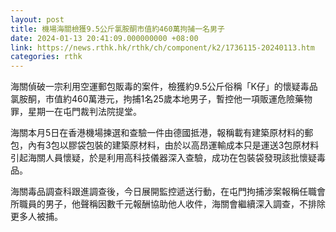 ```yaml
---
layout: post
title: 機場海關檢獲9.5公斤氯胺酮市值約460萬拘捕一名男子
date: 2024-01-13 20:41:09.000000000 +08:00
link: https://news.rthk.hk/rthk/ch/component/k2/1736115-20240113.htm
categories: rthk
---
```


海關偵破一宗利用空運郵包販毒的案件，檢獲約9.5公斤俗稱「K仔」的懷疑毒品氯胺酮，市值約460萬港元，拘捕1名25歲本地男子，暫控他一項販運危險藥物罪，星期一在屯門裁判法院提堂。

海關本月5日在香港機場揀選和查驗一件由德國抵港，報稱載有建築原材料的郵包，內有3包以膠袋包裝的建築原材料，由於以高昂運輸成本只是運送3包原材料引起海關人員懷疑，於是利用高科技儀器深入查驗，成功在包裝袋發現該批懷疑毒品。

海關毒品調查科跟進調查後，今日展開監控遞送行動，在屯門拘捕涉案報稱任職會所職員的男子，他聲稱因數千元報酬協助他人收件，海關會繼續深入調查，不排除更多人被捕。

